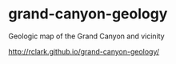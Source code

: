 grand-canyon-geology
====================

Geologic map of the Grand Canyon and vicinity

http://rclark.github.io/grand-canyon-geology/
